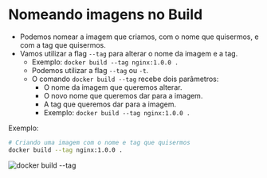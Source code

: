# Nomeando imagens no Build

- Podemos nomear a imagem que criamos, com o nome que quisermos, e com a tag que quisermos.
- Vamos utilizar a flag `--tag` para alterar o nome da imagem e a tag.
  - Exemplo: `docker build --tag nginx:1.0.0 .`
  - Podemos utilizar a flag `--tag` ou `-t`.
  - O comando `docker build --tag` recebe dois parâmetros:
    - O nome da imagem que queremos alterar.
    - O novo nome que queremos dar para a imagem.
    - A tag que queremos dar para a imagem.
    - Exemplo: `docker build --tag nginx:1.0.0 .`

Exemplo:

```sh
# Criando uma imagem com o nome e tag que quisermos
docker build --tag nginx:1.0.0 .
```
![docker build --tag](../Imagens/3%20-%20Criando%20Imagens%20e%20Avançando%20Em%20Containers/Docker%20build%20tag.jpg)